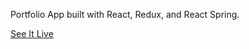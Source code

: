 Portfolio App built with React, Redux, and React Spring.

[See It Live](https://torrinbates.github.io/)
